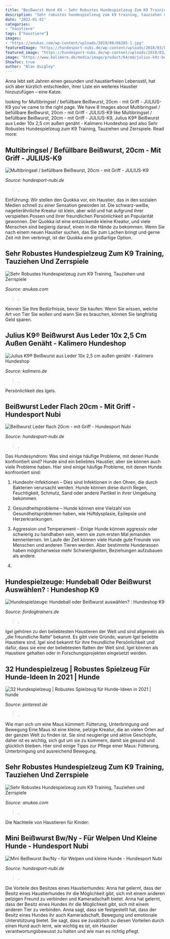 ```yaml
---
title: "Beißwurst Hund K9 ~ Sehr Robustes Hundespielzeug Zum K9 Training, Tauziehen Und Zerrspiele"
description: "Sehr robustes hundespielzeug zum k9 training, tauziehen und zerrspiele"
date: "2022-01-01"
categories:
- "haustiere"
tags: ["haustiere"]
images:
- "https://anukas.com/wp-content/uploads/2019/08/66385-1.jpg"
featuredImage: "https://hundesport-nubi.de/wp-content/uploads/2018/03/bringsel-befuellbar_juliusk9-leckerchen-768x512.jpg"
featured_image: "https://hundesport-nubi.de/wp-content/uploads/2018/03/bringsel-befuellbar_juliusk9-leckerchen-768x512.jpg"
image: "https://www.kalimero.de/media/image/product/64/md/julius-k9z-beisswurst-aus-leder-10x-25-cm-aussen-genaeht~2.jpg"
ShowToc: true
author: "Alan Quigley"
---
```



Anna lebt seit Jahren einen gesunden und haustierfreien Lebensstil, hat sich aber kürzlich entschieden, ihrer Liste ein weiteres Haustier hinzuzufügen – eine Katze.

	

		
looking for Multibringsel / befüllbare Beißwurst, 20cm - mit Griff - JULIUS-K9 you've came to the right page. We have 8 Images about Multibringsel / befüllbare Beißwurst, 20cm - mit Griff - JULIUS-K9 like Multibringsel / befüllbare Beißwurst, 20cm - mit Griff - JULIUS-K9, Julius K9® Beißwurst aus Leder 10x 2,5 cm außen genäht - Kalimero Hundeshop and also Sehr Robustes Hundespielzeug zum K9 Training, Tauziehen und Zerrspiele. Read more:
		
    
## Multibringsel / Befüllbare Beißwurst, 20cm - Mit Griff - JULIUS-K9

<img loading=lazy src="https://hundesport-nubi.de/wp-content/uploads/2018/03/bringsel-befuellbar_juliusk9-leckerchen-768x512.jpg" onerror="this.onerror=null;this.src='https://tse3.mm.bing.net/th?id=OIP.aMs3-Z_mG25QFhMaq_L2KwHaE8&amp;pid=15.1';" alt="Multibringsel / befüllbare Beißwurst, 20cm - mit Griff - JULIUS-K9">

_Source: hundesport-nubi.de_

>. 

	

Einführung:
Wir stellen den Quokka vor, ein Haustier, das in den sozialen Medien schnell zu einer Sensation geworden ist. Die schwarz-weiße, nagetierähnliche Kreatur ist klein, aber wild und hat aufgrund ihrer verspielten Possen und ihrer freundlichen Persönlichkeit an Popularität gewonnen.
Der Quokka ist eine entzückende kleine Kreatur, und viele Menschen sind begierig darauf, einen in die Hände zu bekommen. Wenn Sie nach einem neuen Haustier suchen, das Sie zum Lachen bringt und gerne Zeit mit ihm verbringt, ist der Quokka eine großartige Option.

    
## Sehr Robustes Hundespielzeug Zum K9 Training, Tauziehen Und Zerrspiele

<img loading=lazy src="https://anukas.com/wp-content/uploads/2019/08/66385-1.jpg" onerror="this.onerror=null;this.src='https://tse1.mm.bing.net/th?id=OIP.aJ8cJ6_r02Qwz9lnsgGDsgHaHa&amp;pid=15.1';" alt="Sehr Robustes Hundespielzeug zum K9 Training, Tauziehen und Zerrspiele">

_Source: anukas.com_

>. 

	

Kennen Sie Ihre Bedürfnisse, bevor Sie kaufen: Wenn Sie wissen, welche Art von Tier Sie wollen und wann Sie es brauchen, können Sie langfristig Geld sparen.

    
## Julius K9® Beißwurst Aus Leder 10x 2,5 Cm Außen Genäht - Kalimero Hundeshop

<img loading=lazy src="https://www.kalimero.de/media/image/product/64/md/julius-k9z-beisswurst-aus-leder-10x-25-cm-aussen-genaeht~2.jpg" onerror="this.onerror=null;this.src='https://tse2.mm.bing.net/th?id=OIP.2iOF3IlvMf_SuhAma0vw6gHaHa&amp;pid=15.1';" alt="Julius K9® Beißwurst aus Leder 10x 2,5 cm außen genäht - Kalimero Hundeshop">

_Source: kalimero.de_

>. 

	

Persönlichkeit des Igels.

    
## Beißwurst Leder Flach 20cm - Mit Griff - Hundesport Nubi

<img loading=lazy src="https://hundesport-nubi.de/wp-content/uploads/2018/01/Beißwurst-Spielzeug-Hund-Hundesport-Nubi.jpg" onerror="this.onerror=null;this.src='https://tse4.mm.bing.net/th?id=OIP.DI_k5lbMXVoSfuanV4XrigHaE8&amp;pid=15.1';" alt="Beißwurst Leder flach 20cm - mit Griff - Hundesport Nubi">

_Source: hundesport-nubi.de_

>. 

	

Das Hundesyndrom: Was sind einige häufige Probleme, mit denen Hunde konfrontiert sind?
Hunde sind ein beliebtes Haustier, aber sie können auch viele Probleme haben. Hier sind einige häufige Probleme, mit denen Hunde konfrontiert sind:
1. Hundeohr-Infektionen – Dies sind Infektionen in den Ohren, die durch Bakterien verursacht werden. Hunde können diese durch Regen, Feuchtigkeit, Schmutz, Sand oder andere Partikel in ihrer Umgebung bekommen.

2. Gesundheitsprobleme – Hunde können eine Vielzahl von Gesundheitsproblemen haben, wie Hüftdysplasie, Epilepsie und Herzerkrankungen.

3. Aggression und Temperament – Einige Hunde können aggressiv oder schwierig zu handhaben sein, wenn sie zum ersten Mal jemanden kennenlernen. Im Laufe der Zeit können viele Hunde gute Freunde von Menschen und anderen Tieren werden. Aber bestimmte Hunderassen haben möglicherweise mehr Schwierigkeiten, Beziehungen aufzubauen als andere.

4.

    
## Hundespielzeuge: Hundeball Oder Beißwurst Auswählen? : Hundeshop K9

<img loading=lazy src="https://www.fordogtrainers.de/images/large/Hundespielzeug-Ball-mit Seil_LRG.jpg" onerror="this.onerror=null;this.src='https://tse3.mm.bing.net/th?id=OIP.d9PBWXeNjpPaY_j35CrzRwHaHa&amp;pid=15.1';" alt="Hundespielzeuge: Hundeball oder Beißwurst auswählen? : Hundeshop K9">

_Source: fordogtrainers.de_

>. 

	

Igel gehören zu den beliebtesten Haustieren der Welt und sind allgemein als „die freundliche Ratte“ bekannt.
Es gibt viele Gründe, warum Igel beliebte Haustiere sind. Igel sind bekannt für ihre freundliche Persönlichkeit und dafür, dass sie eine der beliebtesten Ratten der Welt sind. Igel können als Haustiere gehalten oder in Forschungsprojekten eingesetzt werden.

    
## 32 Hundespielzeug | Robustes Spielzeug Für Hunde-Ideen In 2021 | Hunde

<img loading=lazy src="https://i.pinimg.com/474x/78/51/35/78513593592ed4b6dddbd9846bbb481e.jpg" onerror="this.onerror=null;this.src='https://tse4.mm.bing.net/th?id=OIP.R0tJXjGANfs9Nkdchi1COwAAAA&amp;pid=15.1';" alt="32 Hundespielzeug | Robustes Spielzeug für Hunde-Ideen in 2021 | hunde">

_Source: pinterest.de_

>. 

	

Wie man sich um eine Maus kümmert: Fütterung, Unterbringung und Bewegung
Eine Maus ist eine kleine, pelzige Kreatur, die an vielen Orten auf der ganzen Welt zu finden ist. Sie sind neugierige und aktive Geschöpfe, daher ist es wichtig, sich gut um sie zu kümmern, damit sie gesund und glücklich bleiben. Hier sind einige Tipps zur Pflege einer Maus: Fütterung, Unterbringung und ausreichend Bewegung.

    
## Sehr Robustes Hundespielzeug Zum K9 Training, Tauziehen Und Zerrspiele

<img loading=lazy src="https://anukas.com/wp-content/uploads/2019/08/66385-2.jpg" onerror="this.onerror=null;this.src='https://tse2.mm.bing.net/th?id=OIP.9f5aQJ8ggUVfgVAxm4_zEQHaE7&amp;pid=15.1';" alt="Sehr Robustes Hundespielzeug zum K9 Training, Tauziehen und Zerrspiele">

_Source: anukas.com_

>. 

	

Die Nachteile von Haustieren für Kinder:

    
## Mini Beißwurst Bw/Ny - Für Welpen Und Kleine Hunde - Hundesport Nubi

<img loading=lazy src="https://hundesport-nubi.de/wp-content/uploads/2017/12/Beißwurst-mini_JuliusK9.jpg" onerror="this.onerror=null;this.src='https://tse4.mm.bing.net/th?id=OIP.d9e2-USO5JCa-J2IWYy_4wHaE8&amp;pid=15.1';" alt="Mini Beißwurst Bw/Ny - für Welpen und kleine Hunde - Hundesport Nubi">

_Source: hundesport-nubi.de_

>. 

	

Die Vorteile des Besitzes eines Haustierhundes: Anna hat gelernt, dass der Besitz eines Haustierhundes ihr die Möglichkeit gibt, sich mit einem anderen pelzigen Freund zu verbinden und Kameradschaft bietet.
Anna hat gelernt, dass der Besitz eines Hundes ihr die Möglichkeit gibt, sich mit einem anderen Tier zu verbinden. Anna sagt, dass sie festgestellt hat, dass der Besitz eines Hundes ihr auch Kameradschaft, Bewegung und emotionale Unterstützung bietet. Sie sagt, dass sie zusätzlich zu diesen Vorteilen durch einen Hund auch lernt, wie wichtig es ist, ein Haustier verantwortungsbewusst zu halten und wie man es richtig pflegt.

